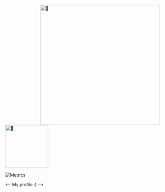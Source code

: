 [<img align="right" width="390" alt="🍄" src="https://gist.githubusercontent.com/zMenta/6440d48ee353ca28778c3e3e74c57a13/raw/c8059cb0525bb15f5bbca40ca0d93ae46f490df7/Mushroom22-08-20.png">](#)


[<img align="center" width="140" alt="🍄" src="https://gist.githubusercontent.com/zMenta/6440d48ee353ca28778c3e3e74c57a13/raw/f7a351a2838aae267c7a586256b6b1f9b1b56f21/Witch%2520Hero%252029-08-20.png">](#)


![Metrics](https://metrics.lecoq.io/zMenta?template=classic&isocalendar=1&languages=1&base=header%2C%20activity%2C%20community%2C%20repositories%2C%20metadata&base.indepth=false&base.hireable=false&base.skip=false&isocalendar=false&isocalendar.duration=full-year&languages=false&languages.ignored=portugol%2C%20java%2C%20kotlin&languages.limit=8&languages.threshold=1.5%25&languages.other=false&languages.colors=github&languages.sections=most-used&languages.indepth=false&languages.analysis.timeout=15&languages.categories=markup%2C%20programming&languages.recent.categories=markup%2C%20programming&languages.recent.load=300&languages.recent.days=14&config.timezone=America%2FSao_Paulo)


<-- My profile :) -->
